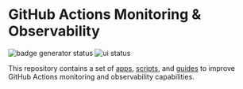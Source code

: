 # GitHub Actions Monitoring & Observability

![badge generator status](https://mvdaxgtsxz.eu-west-1.awsapprunner.com/badges/github/AlfrescoLabs/gha-monitoring/gha-badge-generator.yml?branch=main&v1)
![ui status](https://mvdaxgtsxz.eu-west-1.awsapprunner.com/badges/github/AlfrescoLabs/gha-monitoring/gha-web-ui.yml?branch=main&v1)

This repository contains a set of [apps](./apps/README.md), [scripts](./scripts/README.md), and [guides](./docs/README.md) to improve GitHub Actions monitoring and observability capabilities.
